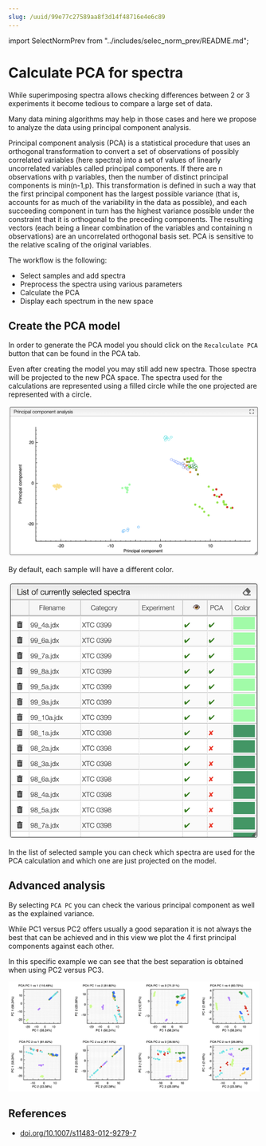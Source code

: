 ```yaml
---
slug: /uuid/99e77c27589aa8f3d14f48716e4e6c89
---
```


import SelectNormPrev from "../includes/selec_norm_prev/README.md";

# Calculate PCA for spectra

While superimposing spectra allows checking differences between 2 or 3 experiments it become tedious to compare a large set of data.

Many data mining algorithms may help in those cases and here we propose to analyze the data using principal component analysis.

Principal component analysis (PCA) is a statistical procedure that uses an orthogonal transformation to convert a set of observations of possibly correlated variables (here spectra) into a set of values of linearly uncorrelated variables called principal components. If there are n observations with p variables, then the number of distinct principal components is min(n-1,p). This transformation is defined in such a way that the first principal component has the largest possible variance (that is, accounts for as much of the variability in the data as possible), and each succeeding component in turn has the highest variance possible under the constraint that it is orthogonal to the preceding components. The resulting vectors (each being a linear combination of the variables and containing n observations) are an uncorrelated orthogonal basis set. PCA is sensitive to the relative scaling of the original variables.

The workflow is the following:

- Select samples and add spectra
- Preprocess the spectra using various parameters
- Calculate the PCA
- Display each spectrum in the new space

<SelectNormPrev/>

## Create the PCA model

In order to generate the PCA model you should click on the `Recalculate PCA` button that can be found in the PCA tab.

Even after creating the model you may still add new spectra. Those spectra will be projected to the new PCA space. The spectra used for the calculations are represented using a filled circle while the one projected are represented with a circle.

![result](images/result.png)

By default, each sample will have a different color.

![sample PCA](images/samplePCA.png)

In the list of selected sample you can check which spectra are used for the PCA calculation and which one are just projected on the model.

## Advanced analysis

By selecting `PCA PC` you can check the various principal component as well as the explained variance.

While PC1 versus PC2 offers usually a good separation it is not always the best that can be achieved and in this view we plot the 4 first principal components against each other.

In this specific example we can see that the best separation is obtained when using PC2 versus PC3.

![pca versus](images/pcaVersus.png)

## References

- [doi.org/10.1007/s11483-012-9279-7](https://doi.org/10.1007/s11483-012-9279-7)
